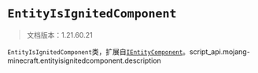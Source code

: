 # `EntityIsIgnitedComponent`

> 文档版本：1.21.60.21

`EntityIsIgnitedComponent`类，扩展自[`IEntityComponent`](./ientitycomponent.md)。script_api.mojang-minecraft.entityisignitedcomponent.description

